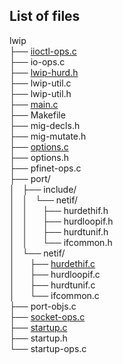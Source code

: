 ## List of files
lwip  
├── [iioctl-ops.c](/files/iioctl-ops.c)  
├── io-ops.c  
├── [lwip-hurd.h](/files/lwip-hurd.h)  
├── lwip-util.c  
├── lwip-util.h  
├── [main.c](/files/main.c)  
├── Makefile  
├── mig-decls.h  
├── mig-mutate.h  
├── [options.c](/files/options.c)  
├── options.h  
├── pfinet-ops.c  
├── port/  
│&nbsp;&nbsp;&nbsp;├── include/  
│&nbsp;&nbsp;&nbsp;│&nbsp;&nbsp;&nbsp;└── netif/  
│&nbsp;&nbsp;&nbsp;│&nbsp;&nbsp;&nbsp;&nbsp;&nbsp;&nbsp;├── hurdethif.h  
│&nbsp;&nbsp;&nbsp;│&nbsp;&nbsp;&nbsp;&nbsp;&nbsp;&nbsp;├── hurdloopif.h  
│&nbsp;&nbsp;&nbsp;│&nbsp;&nbsp;&nbsp;&nbsp;&nbsp;&nbsp;├── hurdtunif.h  
│&nbsp;&nbsp;&nbsp;│&nbsp;&nbsp;&nbsp;&nbsp;&nbsp;&nbsp;└── ifcommon.h  
│&nbsp;&nbsp;&nbsp;└── netif/  
│&nbsp;&nbsp;&nbsp;&nbsp;&nbsp;&nbsp;├── [hurdethif.c](/files/port/netif/hurdethif.c)  
│&nbsp;&nbsp;&nbsp;&nbsp;&nbsp;&nbsp;├── hurdloopif.c  
│&nbsp;&nbsp;&nbsp;&nbsp;&nbsp;&nbsp;├── hurdtunif.c  
│&nbsp;&nbsp;&nbsp;&nbsp;&nbsp;&nbsp;└── ifcommon.c  
├── port-objs.c  
├── [socket-ops.c](/files/socket-ops.c)  
├── [startup.c](/files/startup.c)  
├── startup.h  
└── startup-ops.c  
